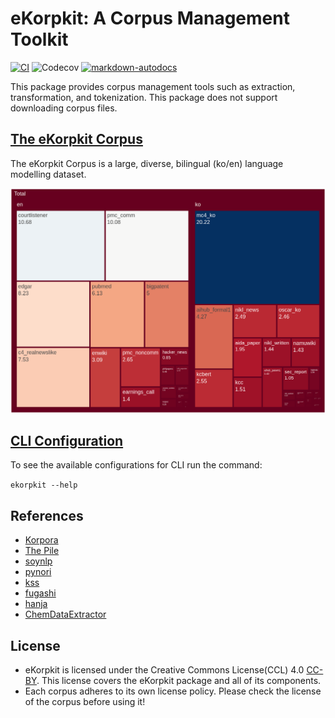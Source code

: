 # eKorpkit: A Corpus Management Toolkit
[![CI](https://github.com/entelecheia/ekorpkit/actions/workflows/ci.yaml/badge.svg)](https://github.com/entelecheia/ekorpkit/actions/workflows/ci.yaml) ![Codecov](https://img.shields.io/codecov/c/gh/entelecheia/ekorpkit) [![markdown-autodocs](https://github.com/entelecheia/ekorpkit/actions/workflows/markdown-autodocs.yaml/badge.svg)](https://github.com/entelecheia/ekorpkit/actions/workflows/markdown-autodocs.yaml)

This package provides corpus management tools such as extraction, transformation, and tokenization.
This package does not support downloading corpus files.

## [The eKorpkit Corpus](./docs/corpus/README.md)

The eKorpkit Corpus is a large, diverse, bilingual (ko/en) language modelling dataset.

![ekorpkit corpus](./docs/figs/ekorpkit_corpus.png)

## [CLI Configuration](./docs/cli/README.md)

To see the available configurations for CLI run the command:

```ekorpkit --help```

## References

- [Korpora](https://github.com/ko-nlp/Korpora)
- [The Pile](https://github.com/EleutherAI/the-pile)
- [soynlp](https://github.com/lovit/soynlp)
- [pynori](https://github.com/gritmind/python-nori)
- [kss](https://github.com/hyunwoongko/kss)
- [fugashi](https://github.com/polm/fugashi)
- [hanja](https://github.com/suminb/hanja)
- [ChemDataExtractor](https://github.com/mcs07/ChemDataExtractor)

## License

- eKorpkit is licensed under the Creative Commons License(CCL) 4.0 [CC-BY](https://creativecommons.org/licenses/by/4.0). This license covers the eKorpkit package and all of its components.
- Each corpus adheres to its own license policy. Please check the license of the corpus before using it!
